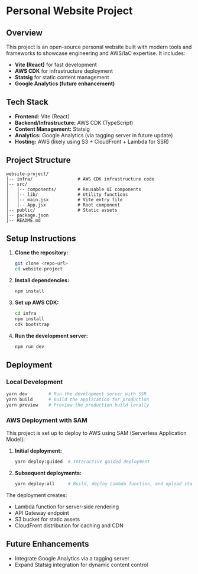 # Personal Website Project

## Overview
This project is an open-source personal website built with modern tools and frameworks to showcase engineering and AWS/IaC expertise. It includes:
- **Vite (React)** for fast development
- **AWS CDK** for infrastructure deployment
- **Statsig** for static content management
- **Google Analytics (future enhancement)**

## Tech Stack
- **Frontend:** Vite (React)
- **Backend/Infrastructure:** AWS CDK (TypeScript)
- **Content Management:** Statsig
- **Analytics:** Google Analytics (via tagging server in future update)
- **Hosting:** AWS (likely using S3 + CloudFront + Lambda for SSR)

## Project Structure
```
website-project/
│-- infra/                 # AWS CDK infrastructure code
│-- src/
│   │-- components/        # Reusable UI components
│   │-- lib/               # Utility functions
│   │-- main.jsx           # Vite entry file
│   │-- App.jsx            # Root component
│-- public/                # Static assets
│-- package.json
│-- README.md
```

## Setup Instructions
1. **Clone the repository:**
   ```bash
   git clone <repo-url>
   cd website-project
   ```
2. **Install dependencies:**
   ```bash
   npm install
   ```
3. **Set up AWS CDK:**
   ```bash
   cd infra
   npm install
   cdk bootstrap
   ```
4. **Run the development server:**
   ```bash
   npm run dev
   ```

## Deployment

### Local Development
```bash
yarn dev        # Run the development server with SSR
yarn build      # Build the application for production
yarn preview    # Preview the production build locally
```

### AWS Deployment with SAM
This project is set up to deploy to AWS using SAM (Serverless Application Model):

1. **Initial deployment:**
   ```bash
   yarn deploy:guided  # Interactive guided deployment 
   ```

2. **Subsequent deployments:**
   ```bash
   yarn deploy:all     # Build, deploy Lambda function, and upload static assets
   ```

The deployment creates:
- Lambda function for server-side rendering
- API Gateway endpoint
- S3 bucket for static assets
- CloudFront distribution for caching and CDN

## Future Enhancements
- Integrate Google Analytics via a tagging server
- Expand Statsig integration for dynamic content control

